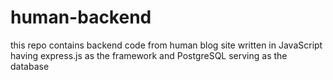 # human-backend
this repo contains backend code from human blog site written in JavaScript having express.js as the framework and PostgreSQL serving as the database 
